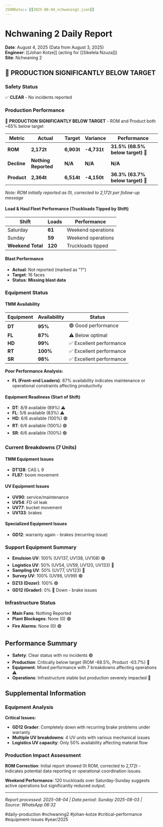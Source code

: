 ```yaml
---
JSONData:: [[2025-08-04_nchwaning2.json]]
---
```


# Nchwaning 2 Daily Report
**Date**: August 4, 2025 (Data from August 3, 2025)  
**Engineer**: [[Johan Kotze]] (acting for [[Sikelela Nzuza]])  
**Site**: Nchwaning 2  

## 🔴 PRODUCTION SIGNIFICANTLY BELOW TARGET

### Safety Status
✅ **CLEAR** - No incidents reported

### Production Performance
🔴 **PRODUCTION SIGNIFICANTLY BELOW TARGET** - ROM and Product both ~65% below target

| Metric | Actual | Target | Variance | Performance |
|--------|--------|--------|----------|-------------|
| **ROM** | **2,172t** | **6,903t** | **-4,731t** | **31.5% (68.5% below target)** 🔴 |
| **Decline** | **Nothing Reported** | **N/A** | **N/A** | **N/A** |
| **Product** | **2,364t** | **6,514t** | **-4,150t** | **36.3% (63.7% below target)** 🔴 |

*Note: ROM initially reported as 0t, corrected to 2,172t per follow-up message*

#### Load & Haul Fleet Performance (Truckloads Tipped by Shift)
| Shift | Loads | Performance |
|-------|-------|-------------|
| Saturday | **61** | Weekend operations |
| Sunday | **59** | Weekend operations |
| **Weekend Total** | **120** | Truckloads tipped |

#### Blast Performance
- **Actual**: Not reported (marked as "?")
- **Target**: 16 faces
- **Status**: **Missing blast data**

### Equipment Status

#### TMM Availability
| Equipment | Availability | Status |
|-----------|-------------|---------|
| **DT** | **95%** | 🟢 Good performance |
| **FL** | **87%** | ⚠️ Below optimal |
| **HD** | **99%** | ✅ Excellent performance |
| **RT** | **100%** | ✅ Excellent performance |
| **SR** | **98%** | ✅ Excellent performance |

**Poor Performance Analysis:**
- **FL (Front-end Loaders)**: 87% availability indicates maintenance or operational constraints affecting productivity

#### Equipment Readiness (Start of Shift)
- **DT**: 8/9 available (89%) ⚠️
- **FL**: 5/6 available (83%) ⚠️
- **HD**: 6/6 available (100%) 🟢
- **RT**: 6/6 available (100%) 🟢
- **SR**: 6/6 available (100%) 🟢

### Current Breakdowns (7 Units)

#### TMM Equipment Issues
- **DT128**: CAS L 9
- **FL87**: boom movement

#### UV Equipment Issues
- **UV90**: service/maintenance
- **UV54**: FD oil leak
- **UV77**: bucket movement
- **UV133**: brakes

#### Specialized Equipment Issues
- **GD12**: warranty again - brakes (recurring issue)

### Support Equipment Summary
- **Emulsion UV**: 100% (UV137, UV138, UV108) 🟢
- **Logistics UV**: 50% (UV54, UV59, UV120, UV133) 🔴
- **Sampling UV**: 50% (UV77, UV123) 🔴
- **Survey UV**: 100% (UV98, UV99) 🟢
- **DZ13 (Dozer)**: 100% 🟢
- **GD12 (Grader)**: 0% 🔴 Down - brake issues

### Infrastructure Status
- **Main Fans**: Nothing Reported
- **Plant Blockages**: None (0) 🟢
- **Fire Alarms**: None (0) 🟢

## Performance Summary
- **Safety**: Clear status with no incidents 🟢
- **Production**: Critically below target (ROM -68.5%, Product -63.7%) 🔴
- **Equipment**: Mixed performance with 7 breakdowns affecting operations ⚠️
- **Operations**: Infrastructure stable but production severely impacted 🔴

## Supplemental Information

### Equipment Analysis
**Critical Issues:**
- **GD12 Grader**: Completely down with recurring brake problems under warranty
- **Multiple UV breakdowns**: 4 UV units with various mechanical issues
- **Logistics UV capacity**: Only 50% availability affecting material flow

### Production Impact Assessment
**ROM Correction**: Initial report showed 0t ROM, corrected to 2,172t - indicates potential data reporting or operational coordination issues.

**Weekend Performance**: 120 truckloads over Saturday-Sunday suggests active operations but significantly reduced output.

---
*Report processed: 2025-08-04 | Data period: Sunday 2025-08-03 | Source: WhatsApp 06:32*

#daily-production #nchwaning2 #johan-kotze #critical-performance #equipment-issues #year/2025